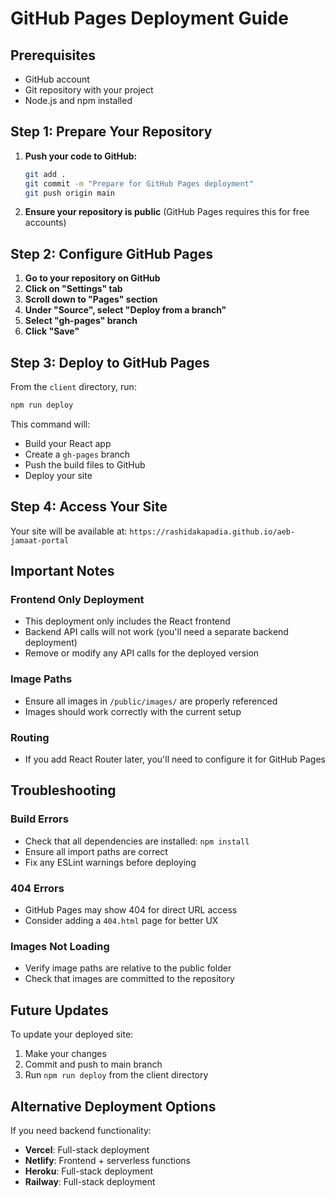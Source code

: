 # GitHub Pages Deployment Guide

## Prerequisites
- GitHub account
- Git repository with your project
- Node.js and npm installed

## Step 1: Prepare Your Repository

1. **Push your code to GitHub:**
   ```bash
   git add .
   git commit -m "Prepare for GitHub Pages deployment"
   git push origin main
   ```

2. **Ensure your repository is public** (GitHub Pages requires this for free accounts)

## Step 2: Configure GitHub Pages

1. **Go to your repository on GitHub**
2. **Click on "Settings" tab**
3. **Scroll down to "Pages" section**
4. **Under "Source", select "Deploy from a branch"**
5. **Select "gh-pages" branch**
6. **Click "Save"**

## Step 3: Deploy to GitHub Pages

From the `client` directory, run:

```bash
npm run deploy
```

This command will:
- Build your React app
- Create a `gh-pages` branch
- Push the build files to GitHub
- Deploy your site

## Step 4: Access Your Site

Your site will be available at:
`https://rashidakapadia.github.io/aeb-jamaat-portal`

## Important Notes

### Frontend Only Deployment
- This deployment only includes the React frontend
- Backend API calls will not work (you'll need a separate backend deployment)
- Remove or modify any API calls for the deployed version

### Image Paths
- Ensure all images in `/public/images/` are properly referenced
- Images should work correctly with the current setup

### Routing
- If you add React Router later, you'll need to configure it for GitHub Pages

## Troubleshooting

### Build Errors
- Check that all dependencies are installed: `npm install`
- Ensure all import paths are correct
- Fix any ESLint warnings before deploying

### 404 Errors
- GitHub Pages may show 404 for direct URL access
- Consider adding a `404.html` page for better UX

### Images Not Loading
- Verify image paths are relative to the public folder
- Check that images are committed to the repository

## Future Updates

To update your deployed site:
1. Make your changes
2. Commit and push to main branch
3. Run `npm run deploy` from the client directory

## Alternative Deployment Options

If you need backend functionality:
- **Vercel**: Full-stack deployment
- **Netlify**: Frontend + serverless functions
- **Heroku**: Full-stack deployment
- **Railway**: Full-stack deployment 